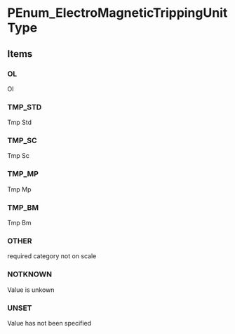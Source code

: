 # PEnum_ElectroMagneticTrippingUnitType
<!-- end of short definition -->

## Items

### OL
Ol

### TMP_STD
Tmp Std

### TMP_SC
Tmp Sc

### TMP_MP
Tmp Mp

### TMP_BM
Tmp Bm

### OTHER
required category not on scale

### NOTKNOWN
Value is unkown

### UNSET
Value has not been specified

